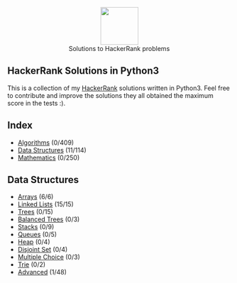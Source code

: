 <p align="center">
    <a href="https://www.hackerrank.com/RodneyShag">
        <img height=85 src="https://d3keuzeb2crhkn.cloudfront.net/hackerrank/assets/styleguide/logo_wordmark-f5c5eb61ab0a154c3ed9eda24d0b9e31.svg">
    </a>
    <br> Solutions to HackerRank problems
</p>


HackerRank Solutions in Python3
---

This is a collection of my [HackerRank](https://www.hackerrank.com/) solutions written in Python3. 
Feel free to contribute and improve the solutions they all obtained the maximum score in the tests :).

Index
---

* [Algorithms](#algorithms) (0/409)
* [Data Structures](#data-structures) (11/114)
* [Mathematics](#mathematics) (0/250)

Data Structures
------

* [Arrays](./scr/problem_solving/data_structures/arrays) (6/6)
* [Linked Lists](./scr/problem_solving/data_structures/linked_list) (15/15)
* [Trees](./scr/problem_solving/data_structures/) (0/15)
* [Balanced Trees](./scr/problem_solving/data_structures/) (0/3)
* [Stacks](./scr/problem_solving/data_structures/) (0/9)
* [Queues](./scr/problem_solving/data_structures/) (0/5)
* [Heap](./scr/problem_solving/data_structures/) (0/4)
* [Disjoint Set](./scr/problem_solving/data_structures/) (0/4)
* [Multiple Choice](./scr/problem_solving/data_structures/) (0/3)
* [Trie](./scr/problem_solving/data_structures/) (0/2)
* [Advanced](./scr/problem_solving/data_structures/) (1/48)